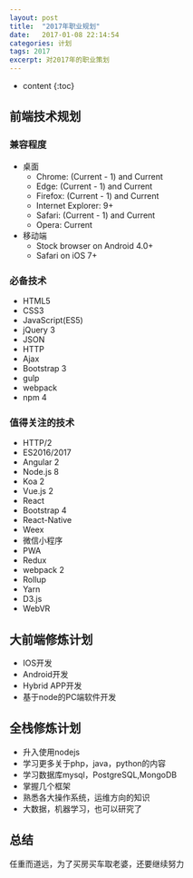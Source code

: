 ```yaml
---
layout: post
title:  "2017年职业规划"
date:   2017-01-08 22:14:54
categories: 计划
tags: 2017
excerpt: 对2017年的职业策划
---
```


* content
{:toc}

## 前端技术规划

### 兼容程度
- 桌面
    - Chrome: (Current - 1) and Current
    - Edge: (Current - 1) and Current
    - Firefox: (Current - 1) and Current
    - Internet Explorer: 9+
    - Safari: (Current - 1) and Current
    - Opera: Current
- 移动端
    - Stock browser on Android 4.0+
    - Safari on iOS 7+

### 必备技术
- HTML5
- CSS3
- JavaScript(ES5)
- jQuery 3
- JSON
- HTTP
- Ajax
- Bootstrap 3
- gulp
- webpack
- npm 4

### 值得关注的技术
- HTTP/2
- ES2016/2017
- Angular 2
- Node.js 8
- Koa 2
- Vue.js 2
- React
- Bootstrap 4
- React-Native
- Weex
- 微信小程序
- PWA
- Redux
- webpack 2
- Rollup
- Yarn
- D3.js
- WebVR

## 大前端修炼计划
- IOS开发
- Android开发
- Hybrid APP开发
- 基于node的PC端软件开发

## 全栈修炼计划
- 升入使用nodejs
- 学习更多关于php，java，python的内容
- 学习数据库mysql，PostgreSQL,MongoDB
- 掌握几个框架
- 熟悉各大操作系统，运维方向的知识
- 大数据，机器学习，也可以研究了

## 总结
任重而道远，为了买房买车取老婆，还要继续努力
